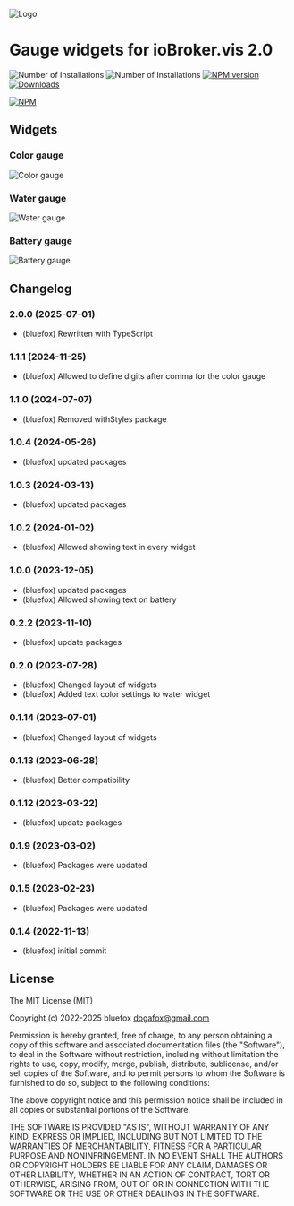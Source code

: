 ![Logo](admin/vis-2-widgets-gauges.png)
# Gauge widgets for ioBroker.vis 2.0

![Number of Installations](http://iobroker.live/badges/vis-2-widgets-gauges-installed.svg) ![Number of Installations](http://iobroker.live/badges/vis-2-widgets-gauges-stable.svg) [![NPM version](http://img.shields.io/npm/v/iobroker.vis-2-widgets-gauges.svg)](https://www.npmjs.com/package/iobroker.vis-2-widgets-gauges)
[![Downloads](https://img.shields.io/npm/dm/iobroker.vis-2-widgets-gauges.svg)](https://www.npmjs.com/package/iobroker.vis-2-widgets-gauges)

[![NPM](https://nodei.co/npm/iobroker.vis-2-widgets-gauges.png?downloads=true)](https://nodei.co/npm/iobroker.vis-2-widgets-gauges/)

## Widgets
### Color gauge
![Color gauge](img/color-gauge.png)

### Water gauge
![Water gauge](img/water-gauge.png)

### Battery gauge
![Battery gauge](img/battery-gauge.png)

<!--
    Placeholder for the next version (at the beginning of the line):
    ### **WORK IN PROGRESS**
-->
## Changelog
### 2.0.0 (2025-07-01)
* (bluefox) Rewritten with TypeScript

### 1.1.1 (2024-11-25)
* (bluefox) Allowed to define digits after comma for the color gauge

### 1.1.0 (2024-07-07)
* (bluefox) Removed withStyles package

### 1.0.4 (2024-05-26)
* (bluefox) updated packages

### 1.0.3 (2024-03-13)
* (bluefox) updated packages

### 1.0.2 (2024-01-02)
* (bluefox) Allowed showing text in every widget

### 1.0.0 (2023-12-05)
* (bluefox) updated packages
* (bluefox) Allowed showing text on battery

### 0.2.2 (2023-11-10)
* (bluefox) update packages

### 0.2.0 (2023-07-28)
* (bluefox) Changed layout of widgets
* (bluefox) Added text color settings to water widget

### 0.1.14 (2023-07-01)
* (bluefox) Changed layout of widgets

### 0.1.13 (2023-06-28)
* (bluefox) Better compatibility

### 0.1.12 (2023-03-22)
* (bluefox) update packages

### 0.1.9 (2023-03-02)
* (bluefox) Packages were updated

### 0.1.5 (2023-02-23)
* (bluefox) Packages were updated

### 0.1.4 (2022-11-13)
* (bluefox) initial commit

## License
The MIT License (MIT)

Copyright (c) 2022-2025 bluefox <dogafox@gmail.com>

Permission is hereby granted, free of charge, to any person obtaining a copy
of this software and associated documentation files (the "Software"), to deal
in the Software without restriction, including without limitation the rights
to use, copy, modify, merge, publish, distribute, sublicense, and/or sell
copies of the Software, and to permit persons to whom the Software is
furnished to do so, subject to the following conditions:

The above copyright notice and this permission notice shall be included in
all copies or substantial portions of the Software.

THE SOFTWARE IS PROVIDED "AS IS", WITHOUT WARRANTY OF ANY KIND, EXPRESS OR
IMPLIED, INCLUDING BUT NOT LIMITED TO THE WARRANTIES OF MERCHANTABILITY,
FITNESS FOR A PARTICULAR PURPOSE AND NONINFRINGEMENT. IN NO EVENT SHALL THE
AUTHORS OR COPYRIGHT HOLDERS BE LIABLE FOR ANY CLAIM, DAMAGES OR OTHER
LIABILITY, WHETHER IN AN ACTION OF CONTRACT, TORT OR OTHERWISE, ARISING FROM,
OUT OF OR IN CONNECTION WITH THE SOFTWARE OR THE USE OR OTHER DEALINGS IN
THE SOFTWARE.
